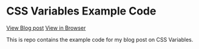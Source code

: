 # CSS Variables Example Code

[View Blog post](https://medium.com/p/62eba9e30e97)
[View in Browser](https://johneckert.github.io/cssVariableBlogPost/)

This is repo contains the example code for my blog post on CSS Variables.
